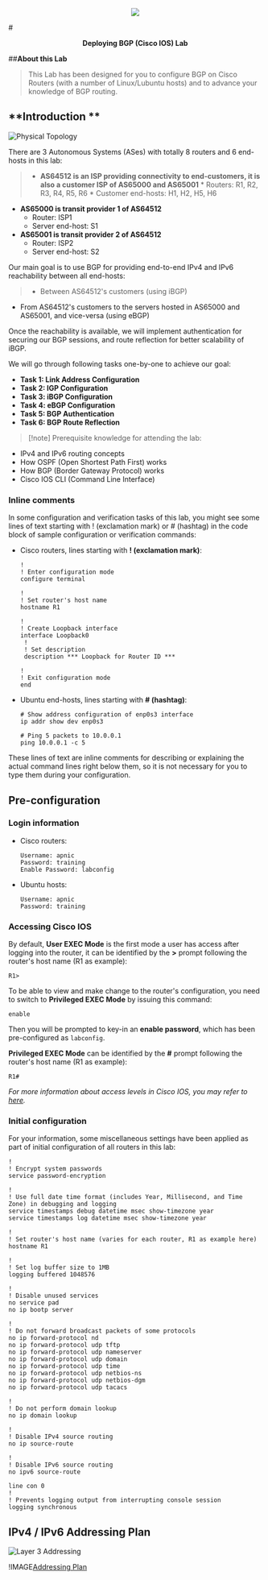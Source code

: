 <!-- Last Updated by Makito on 28 Feb 2024 -->

<span style="display:block;text-align:center">![](images/apnic_logo.png)</span>

#<center><b>Deploying BGP (Cisco IOS) Lab</b></center>

##**About this Lab**

> This Lab has been designed for you to configure BGP on Cisco Routers (with a number of Linux/Lubuntu hosts) and to advance your knowledge of BGP routing. 


## **Introduction **

![Physical Topology](images/1.topology_physical.png)

There are 3 Autonomous Systems (ASes) with totally 8 routers and 6 end-hosts in this lab:

> * **AS64512 is an ISP providing connectivity to end-customers, it is also a customer ISP of AS65000 and AS65001**
	* Routers: R1, R2, R3, R4, R5, R6
	* Customer end-hosts: H1, H2, H5, H6
* **AS65000 is transit provider 1 of AS64512**
	* Router: ISP1
	* Server end-host: S1
* **AS65001 is transit provider 2 of AS64512**
	* Router: ISP2
	* Server end-host: S2

Our main goal is to use BGP for providing end-to-end IPv4 and IPv6 reachability between all end-hosts:

> * Between AS64512's customers (using iBGP)
* From AS64512's customers to the servers hosted in AS65000 and AS65001, and vice-versa (using eBGP)

Once the reachability is available, we will implement authentication for securing our BGP sessions, and route reflection for better scalability of iBGP.

We will go through following tasks one-by-one to achieve our goal:

* **Task 1: Link Address Configuration**
* **Task 2: IGP Configuration**
* **Task 3: iBGP Configuration**
* **Task 4: eBGP Configuration**
* **Task 5: BGP Authentication**
* **Task 6: BGP Route Reflection**

>[!note] Prerequisite knowledge for attending the lab:
* IPv4 and IPv6 routing concepts
* How OSPF (Open Shortest Path First) works
* How BGP (Border Gateway Protocol) works
* Cisco IOS CLI (Command Line Interface)


### **Inline comments** ###

In some configuration and verification tasks of this lab, you might see some lines of text starting with ! (exclamation mark) or # (hashtag) in the code block of sample configuration or verification commands:

* Cisco routers, lines starting with **! (exclamation mark)**:

	```powershell-nocode
	!
	! Enter configuration mode
	configure terminal

	!
	! Set router's host name
	hostname R1
	
	!
	! Create Loopback interface
	interface Loopback0
	 !
	 ! Set description
	 description *** Loopback for Router ID ***

	!
	! Exit configuration mode
	end
	```
		
* Ubuntu end-hosts, lines starting with **# (hashtag)**:

	```powershell-nocode
	# Show address configuration of enp0s3 interface 
	ip addr show dev enp0s3

	# Ping 5 packets to 10.0.0.1
	ping 10.0.0.1 -c 5
	```

These lines of text are inline comments for describing or explaining the actual command lines right below them, so it is not necessary for you to type them during your configuration.




## **Pre-configuration** ##



### **Login information** ###

* Cisco routers:

	```powershell-nocode
	Username: apnic
	Password: training
	Enable Password: labconfig
	```

* Ubuntu hosts:

	```powershell-nocode
	Username: apnic
	Password: training
	```



### **Accessing Cisco IOS** ###

By default, **User EXEC Mode** is the first mode a user has access after logging into the router, it can be identified by the **>** prompt following the router's host name (R1 as example):

```powershell-nocode
R1>
```

To be able to view and make change to the router's configuration, you need to switch to **Privileged EXEC Mode** by issuing this command:

```powershell-nocode
enable
```

Then you will be prompted to key-in an **enable password**, which has been pre-configured as `labconfig`. 

**Privileged EXEC Mode** can be identified by the **#** prompt following the router's host name (R1 as example):

```powershell-nocode
R1#
```

*For more information about access levels in Cisco IOS, you may refer to [here](https://www.cisco.com/E-Learning/bulk/public/tac/cim/cib/using_cisco_ios_software/02_cisco_ios_hierarchy.htm).*



### **Initial configuration** ###

For your information, some miscellaneous settings have been applied as part of initial configuration of all routers in this lab:

```powershell-nocode
!
! Encrypt system passwords
service password-encryption

!
! Use full date time format (includes Year, Millisecond, and Time Zone) in debugging and logging 
service timestamps debug datetime msec show-timezone year
service timestamps log datetime msec show-timezone year

!
! Set router's host name (varies for each router, R1 as example here)
hostname R1

!
! Set log buffer size to 1MB
logging buffered 1048576

!
! Disable unused services
no service pad
no ip bootp server

!
! Do not forward broadcast packets of some protocols 
no ip forward-protocol nd
no ip forward-protocol udp tftp
no ip forward-protocol udp nameserver
no ip forward-protocol udp domain
no ip forward-protocol udp time
no ip forward-protocol udp netbios-ns
no ip forward-protocol udp netbios-dgm
no ip forward-protocol udp tacacs

!
! Do not perform domain lookup
no ip domain lookup

!
! Disable IPv4 source routing
no ip source-route

!
! Disable IPv6 source routing
no ipv6 source-route

line con 0
!
! Prevents logging output from interrupting console session
logging synchronous
```




## **IPv4 / IPv6 Addressing Plan** ##

![Layer 3 Addressing](images/topology_l3addr.png)

!IMAGE[Addressing Plan](images/addressing_plan_cisco_20240304.png)
